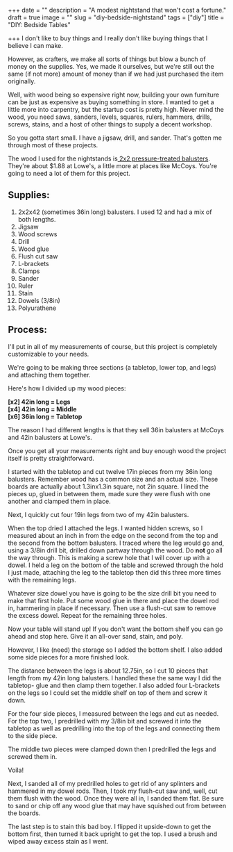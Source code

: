 +++
date = ""
description = "A modest nightstand that won't cost a fortune."
draft = true
image = ""
slug = "diy-bedside-nightstand"
tags = ["diy"]
title = "DIY: Bedside Tables"

+++
I don't like to buy things and I really don't like buying things that I believe I can make.

However, as crafters, we make all sorts of things but blow a bunch of money on the supplies. Yes, we made it ourselves, but we're still out the same (if not more) amount of money than if we had just purchased the item originally.

Well, with wood being so expensive right now, building your own furniture can be just as expensive as buying something in store. I wanted to get a little more into carpentry, but the startup cost is pretty high. Never mind the wood, you need saws, sanders, levels, squares, rulers, hammers, drills, screws, stains, and a host of other things to supply a decent workshop.

So you gotta start small. I have a jigsaw, drill, and sander. That's gotten me through most of these projects.

The wood I used for the nightstands is[ 2x2 pressure-treated balusters](https://www.lowes.com/pd/Severe-Weather-Common-2-in-x-2-in-x-42-in-Actual-1-31-in-x-1-31-in-x-41-75-in-Pressure-Treated-Brown-Deck-Baluster/50279745). They're about $1.88 at Lowe's, a little more at places like McCoys. You're going to need a lot of them for this project.

## Supplies:

 1. 2x2x42 (sometimes 36in long) balusters. I used 12 and had a mix of both lengths.
 2. Jigsaw
 3. Wood screws
 4. Drill
 5. Wood glue
 6. Flush cut saw
 7. L-brackets
 8. Clamps
 9. Sander
10. Ruler
11. Stain
12. Dowels (3/8in)
13. Polyurathene

## Process:

I'll put in all of my measurements of course, but this project is completely customizable to your needs.

We're going to be making three sections (a tabletop, lower top, and legs) and attaching them together.

Here's how I divided up my wood pieces:

**\[x2\] 42in long = Legs  
\[x4\] 42in long = Middle  
\[x6\] 36in long = Tabletop**

The reason I had different lengths is that they sell 36in balusters at McCoys and 42in balusters at Lowe's.

Once you get all your measurements right and buy enough wood the project itself is pretty straightforward.

I started with the tabletop and cut twelve 17in pieces from my 36in long balusters. Remember wood has a common size and an actual size. These boards are actually about 1.3inx1.3in square, not 2in square. I lined the pieces up, glued in between them, made sure they were flush with one another and clamped them in place.

Next, I quickly cut four 19in legs from two of my 42in balusters.

When the top dried I attached the legs. I wanted hidden screws, so I measured about an inch in from the edge on the second from the top and the second from the bottom balusters. I traced where the leg would go and, using a 3/8in drill bit, drilled down partway through the wood. Do **not** go all the way through. This is making a screw hole that I will cover up with a dowel. I held a leg on the bottom of the table and screwed through the hold I just made, attaching the leg to the tabletop then did this three more times with the remaining legs.

Whatever size dowel you have is going to be the size drill bit you need to make that first hole. Put some wood glue in there and place the dowel rod in, hammering in place if necessary. Then use a flush-cut saw to remove the excess dowel. Repeat for the remaining three holes.

Now your table will stand up! If you don't want the bottom shelf you can go ahead and stop here. Give it an all-over sand, stain, and poly.

However, I like (need) the storage so I added the bottom shelf. I also added some side pieces for a more finished look.

The distance between the legs is about 12.75in, so I cut 10 pieces that length from my 42in long balusters. I handled these the same way I did the tabletop- glue and then clamp them together. I also added four L-brackets on the legs so I could set the middle shelf on top of them and screw it down.

For the four side pieces, I measured between the legs and cut as needed. For the top two, I predrilled with my 3/8in bit and screwed it into the tabletop as well as predrilling into the top of the legs and connecting them to the side piece.

The middle two pieces were clamped down then I predrilled the legs and screwed them in.

Voila!

Next, I sanded all of my predrilled holes to get rid of any splinters and hammered in my dowel rods. Then, I took my flush-cut saw and, well, cut them flush with the wood. Once they were all in, I sanded them flat. Be sure to sand or chip off any wood glue that may have squished out from between the boards.

The last step is to stain this bad boy. I flipped it upside-down to get the bottom first, then turned it back upright to get the top. I used a brush and wiped away excess stain as I went.